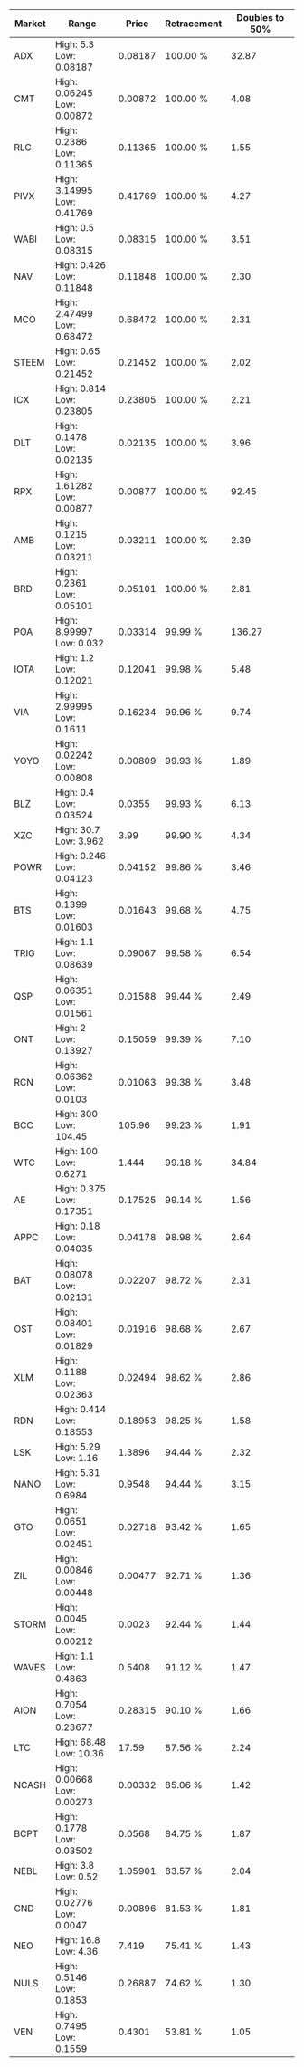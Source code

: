| Market | Range | Price| Retracement | Doubles to 50% |
| --- | --- | --- | --- | --- |
| ADX | High: 5.3<br />Low: 0.08187 | 0.08187 | 100.00 % | 32.87 |
| CMT | High: 0.06245<br />Low: 0.00872 | 0.00872 | 100.00 % | 4.08 |
| RLC | High: 0.2386<br />Low: 0.11365 | 0.11365 | 100.00 % | 1.55 |
| PIVX | High: 3.14995<br />Low: 0.41769 | 0.41769 | 100.00 % | 4.27 |
| WABI | High: 0.5<br />Low: 0.08315 | 0.08315 | 100.00 % | 3.51 |
| NAV | High: 0.426<br />Low: 0.11848 | 0.11848 | 100.00 % | 2.30 |
| MCO | High: 2.47499<br />Low: 0.68472 | 0.68472 | 100.00 % | 2.31 |
| STEEM | High: 0.65<br />Low: 0.21452 | 0.21452 | 100.00 % | 2.02 |
| ICX | High: 0.814<br />Low: 0.23805 | 0.23805 | 100.00 % | 2.21 |
| DLT | High: 0.1478<br />Low: 0.02135 | 0.02135 | 100.00 % | 3.96 |
| RPX | High: 1.61282<br />Low: 0.00877 | 0.00877 | 100.00 % | 92.45 |
| AMB | High: 0.1215<br />Low: 0.03211 | 0.03211 | 100.00 % | 2.39 |
| BRD | High: 0.2361<br />Low: 0.05101 | 0.05101 | 100.00 % | 2.81 |
| POA | High: 8.99997<br />Low: 0.032 | 0.03314 | 99.99 % | 136.27 |
| IOTA | High: 1.2<br />Low: 0.12021 | 0.12041 | 99.98 % | 5.48 |
| VIA | High: 2.99995<br />Low: 0.1611 | 0.16234 | 99.96 % | 9.74 |
| YOYO | High: 0.02242<br />Low: 0.00808 | 0.00809 | 99.93 % | 1.89 |
| BLZ | High: 0.4<br />Low: 0.03524 | 0.0355 | 99.93 % | 6.13 |
| XZC | High: 30.7<br />Low: 3.962 | 3.99 | 99.90 % | 4.34 |
| POWR | High: 0.246<br />Low: 0.04123 | 0.04152 | 99.86 % | 3.46 |
| BTS | High: 0.1399<br />Low: 0.01603 | 0.01643 | 99.68 % | 4.75 |
| TRIG | High: 1.1<br />Low: 0.08639 | 0.09067 | 99.58 % | 6.54 |
| QSP | High: 0.06351<br />Low: 0.01561 | 0.01588 | 99.44 % | 2.49 |
| ONT | High: 2<br />Low: 0.13927 | 0.15059 | 99.39 % | 7.10 |
| RCN | High: 0.06362<br />Low: 0.0103 | 0.01063 | 99.38 % | 3.48 |
| BCC | High: 300<br />Low: 104.45 | 105.96 | 99.23 % | 1.91 |
| WTC | High: 100<br />Low: 0.6271 | 1.444 | 99.18 % | 34.84 |
| AE | High: 0.375<br />Low: 0.17351 | 0.17525 | 99.14 % | 1.56 |
| APPC | High: 0.18<br />Low: 0.04035 | 0.04178 | 98.98 % | 2.64 |
| BAT | High: 0.08078<br />Low: 0.02131 | 0.02207 | 98.72 % | 2.31 |
| OST | High: 0.08401<br />Low: 0.01829 | 0.01916 | 98.68 % | 2.67 |
| XLM | High: 0.1188<br />Low: 0.02363 | 0.02494 | 98.62 % | 2.86 |
| RDN | High: 0.414<br />Low: 0.18553 | 0.18953 | 98.25 % | 1.58 |
| LSK | High: 5.29<br />Low: 1.16 | 1.3896 | 94.44 % | 2.32 |
| NANO | High: 5.31<br />Low: 0.6984 | 0.9548 | 94.44 % | 3.15 |
| GTO | High: 0.0651<br />Low: 0.02451 | 0.02718 | 93.42 % | 1.65 |
| ZIL | High: 0.00846<br />Low: 0.00448 | 0.00477 | 92.71 % | 1.36 |
| STORM | High: 0.0045<br />Low: 0.00212 | 0.0023 | 92.44 % | 1.44 |
| WAVES | High: 1.1<br />Low: 0.4863 | 0.5408 | 91.12 % | 1.47 |
| AION | High: 0.7054<br />Low: 0.23677 | 0.28315 | 90.10 % | 1.66 |
| LTC | High: 68.48<br />Low: 10.36 | 17.59 | 87.56 % | 2.24 |
| NCASH | High: 0.00668<br />Low: 0.00273 | 0.00332 | 85.06 % | 1.42 |
| BCPT | High: 0.1778<br />Low: 0.03502 | 0.0568 | 84.75 % | 1.87 |
| NEBL | High: 3.8<br />Low: 0.52 | 1.05901 | 83.57 % | 2.04 |
| CND | High: 0.02776<br />Low: 0.0047 | 0.00896 | 81.53 % | 1.81 |
| NEO | High: 16.8<br />Low: 4.36 | 7.419 | 75.41 % | 1.43 |
| NULS | High: 0.5146<br />Low: 0.1853 | 0.26887 | 74.62 % | 1.30 |
| VEN | High: 0.7495<br />Low: 0.1559 | 0.4301 | 53.81 % | 1.05 |
